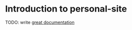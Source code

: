 # Introduction to personal-site

TODO: write [great documentation](http://jacobian.org/writing/what-to-write/)

